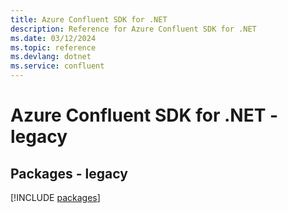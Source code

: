 ```yaml
---
title: Azure Confluent SDK for .NET
description: Reference for Azure Confluent SDK for .NET
ms.date: 03/12/2024
ms.topic: reference
ms.devlang: dotnet
ms.service: confluent
---
```

# Azure Confluent SDK for .NET - legacy
## Packages - legacy
[!INCLUDE [packages](confluent-index.md)]